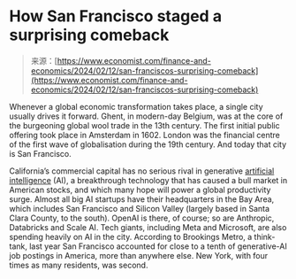 <!--yml
category: 未分类
date: 2024-05-27 14:52:08
-->

# How San Francisco staged a surprising comeback

> 来源：[https://www.economist.com/finance-and-economics/2024/02/12/san-franciscos-surprising-comeback](https://www.economist.com/finance-and-economics/2024/02/12/san-franciscos-surprising-comeback)

Whenever a global economic transformation takes place, a single city usually drives it forward. Ghent, in modern-day Belgium, was at the core of the burgeoning global wool trade in the 13th century. The first initial public offering took place in Amsterdam in 1602\. London was the financial centre of the first wave of globalisation during the 19th century. And today that city is San Francisco.

California’s commercial capital has no serious rival in generative [artificial intelligence](https://www.economist.com/leaders/2023/04/20/how-to-worry-wisely-about-artificial-intelligence) (AI), a breakthrough technology that has caused a bull market in American stocks, and which many hope will power a global productivity surge. Almost all big AI startups have their headquarters in the Bay Area, which includes San Francisco and Silicon Valley (largely based in Santa Clara County, to the south). OpenAI is there, of course; so are Anthropic, Databricks and Scale AI. Tech giants, including Meta and Microsoft, are also spending heavily on AI in the city. According to Brookings Metro, a think-tank, last year San Francisco accounted for close to a tenth of generative-AI job postings in America, more than anywhere else. New York, with four times as many residents, was second.